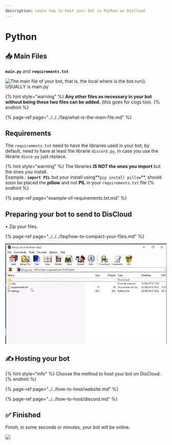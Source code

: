 ```yaml
---
description: Learn how to host your bot in Python on DisCloud
---
```


# Python

## 📥 Main Files

**`main.py`** and **`requirements.txt`**

![The main file of your bot, that is, the local where is the bot.run\(\). USUALLY is main.py](../../../.gitbook/assets/capturar%20%281%29.PNG)

{% hint style="warning" %}
**Any other files as necessary in your bot without being these two files can be added.** \(this goes for cogs too\).
{% endhint %}

{% page-ref page="../../../faq/what-is-the-main-file.md" %}

## Requirements

The `requirements.txt` need to have the libraries used in your bot, by default, need to have at least the librarie `discord.py`, in case you use the librarie `disco-py` just replace.

{% hint style="warning" %}
The libraries **IS NOT the ones you import** but the ones you install.  
Example.: **`import PIL`** but your install using**`pip install pillow`**, should soon be placed the **pillow** and not **PIL** in your `requirements.txt` file
{% endhint %}

{% page-ref page="example-of-requirements.txt.md" %}

## Preparing your bot to send to DisCloud

• Zip your files.

{% page-ref page="../../../faq/how-to-compact-your-files.md" %}

![Exemplo no Windows](../../../.gitbook/assets/image%20%2813%29.png)



## ✍ Hosting your bot

{% hint style="info" %}
Choose the method to host your bot on DisCloud:
{% endhint %}

{% page-ref page="../../how-to-host/website.md" %}

{% page-ref page="../../how-to-host/discord.md" %}

## ✅ Finished <a id="finalizado"></a>

Finish, in some seconds or minutes, your bot will be online.

![](../../../.gitbook/assets/capturar.PNG)

